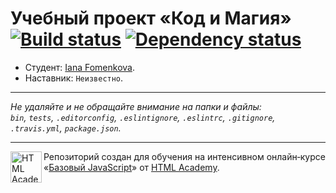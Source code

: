 # Учебный проект «Код и Магия» [![Build status][travis-image]][travis-url] [![Dependency status][dependency-image]][dependency-url]

* Студент: [Iana Fomenkova](https://up.htmlacademy.ru/javascript/8/user/50049).
* Наставник: `Неизвестно`.

---

_Не удаляйте и не обращайте внимание на папки и файлы:_<br>
_`bin`, `tests`, `.editorconfig`, `.eslintignore`, `.eslintrc`, `.gitignore`, `.travis.yml`, `package.json`._

---

<a href="https://htmlacademy.ru/intensive/javascript"><img align="left" width="50" height="50" title="HTML Academy" src="https://up.htmlacademy.ru/static/img/intensive/javascript/logo-for-github.svg"></a>

Репозиторий создан для обучения на интенсивном онлайн‑курсе «[Базовый JavaScript](https://htmlacademy.ru/intensive/javascript)» от [HTML Academy](https://htmlacademy.ru).

[travis-image]: https://travis-ci.org/htmlacademy-javascript/50049-code-and-magick.svg?branch=master
[travis-url]: https://travis-ci.org/htmlacademy-javascript/50049-code-and-magick
[dependency-image]: https://david-dm.org/htmlacademy-javascript/50049-code-and-magick.svg?style=flat-square
[dependency-url]: https://david-dm.org/htmlacademy-javascript/50049-code-and-magick
